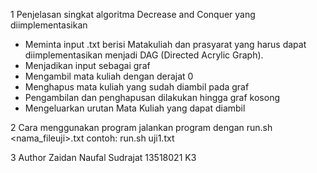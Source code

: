 1 Penjelasan singkat algoritma Decrease and Conquer yang diimplementasikan
  - Meminta input .txt  berisi Matakuliah dan prasyarat yang harus dapat diimplementasikan menjadi DAG (Directed Acrylic Graph).
  - Menjadikan input sebagai graf
  - Mengambil mata kuliah dengan derajat 0
  - Menghapus mata kuliah yang sudah diambil pada graf
  - Pengambilan dan penghapusan dilakukan hingga graf kosong
  - Mengeluarkan urutan Mata Kuliah yang dapat diambil

2 Cara menggunakan program
  jalankan program dengan run.sh <nama_fileuji>.txt
  contoh: run.sh uji1.txt 
  
3 Author
   Zaidan Naufal Sudrajat 
   13518021
   K3